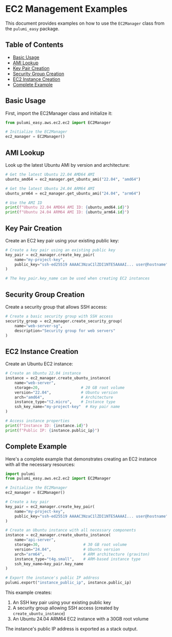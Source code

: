 # EC2 Management Examples

This document provides examples on how to use the `EC2Manager` class from the `pulumi_easy` package.

## Table of Contents

- [Basic Usage](#basic-usage)
- [AMI Lookup](#ami-lookup)
- [Key Pair Creation](#key-pair-creation)
- [Security Group Creation](#security-group-creation)
- [EC2 Instance Creation](#ec2-instance-creation)
- [Complete Example](#complete-example)

## Basic Usage

First, import the EC2Manager class and initialize it:

```python
from pulumi_easy.aws.ec2.ec2 import EC2Manager

# Initialize the EC2Manager
ec2_manager = EC2Manager()
```

## AMI Lookup

Look up the latest Ubuntu AMI by version and architecture:

```python
# Get the latest Ubuntu 22.04 AMD64 AMI
ubuntu_amd64 = ec2_manager.get_ubuntu_ami("22.04", "amd64")

# Get the latest Ubuntu 24.04 ARM64 AMI
ubuntu_arm64 = ec2_manager.get_ubuntu_ami("24.04", "arm64")

# Use the AMI ID
print(f"Ubuntu 22.04 AMD64 AMI ID: {ubuntu_amd64.id}")
print(f"Ubuntu 24.04 ARM64 AMI ID: {ubuntu_arm64.id}")
```

## Key Pair Creation

Create an EC2 key pair using your existing public key:

```python
# Create a key pair using an existing public key
key_pair = ec2_manager.create_key_pair(
    name="my-project-key",
    public_key="ssh-ed25519 AAAAC3NzaC1lZDI1NTE5AAAAI... user@hostname"
)

# The key_pair.key_name can be used when creating EC2 instances
```

## Security Group Creation

Create a security group that allows SSH access:

```python
# Create a basic security group with SSH access
security_group = ec2_manager.create_security_group(
    name="web-server-sg",
    description="Security group for web servers"
)
```

## EC2 Instance Creation

Create an Ubuntu EC2 instance:

```python
# Create an Ubuntu 22.04 instance
instance = ec2_manager.create_ubuntu_instance(
    name="web-server",
    storage=20,                  # 20 GB root volume
    version="22.04",             # Ubuntu version
    arch="amd64",                # Architecture
    instance_type="t2.micro",    # Instance type
    ssh_key_name="my-project-key"  # Key pair name
)

# Access instance properties
print(f"Instance ID: {instance.id}")
print(f"Public IP: {instance.public_ip}")
```

## Complete Example

Here's a complete example that demonstrates creating an EC2 instance with all the necessary resources:

```python
import pulumi
from pulumi_easy.aws.ec2.ec2 import EC2Manager

# Initialize the EC2Manager
ec2_manager = EC2Manager()

# Create a key pair
key_pair = ec2_manager.create_key_pair(
    name="my-project-key",
    public_key="ssh-ed25519 AAAAC3NzaC1lZDI1NTE5AAAAI... user@hostname"
)

# Create an Ubuntu instance with all necessary components
instance = ec2_manager.create_ubuntu_instance(
    name="api-server",
    storage=30,                   # 30 GB root volume
    version="24.04",              # Ubuntu version
    arch="arm64",                 # ARM architecture (graviton)
    instance_type="t4g.small",    # ARM-based instance type
    ssh_key_name=key_pair.key_name
)

# Export the instance's public IP address
pulumi.export("instance_public_ip", instance.public_ip)
```

This example creates:

1. An SSH key pair using your existing public key
2. A security group allowing SSH access (created by `create_ubuntu_instance`)
3. An Ubuntu 24.04 ARM64 EC2 instance with a 30GB root volume

The instance's public IP address is exported as a stack output.
